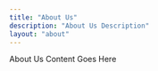 ```yaml
---
title: "About Us"
description: "About Us Description"
layout: "about"
---
```


About Us Content Goes Here

